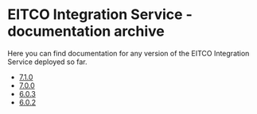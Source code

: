 
# EITCO Integration Service - documentation archive

Here you can find documentation for any version of the EITCO Integration Service deployed so far.

 * [7.1.0](archive/7.1.0)
 * [7.0.0](archive/7.0.0)
 * [6.0.3](archive/6.0.3)
 * [6.0.2](archive/6.0.2)
